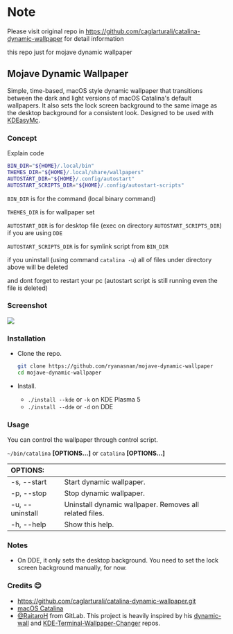 # Note

Please visit original repo in https://github.com/caglarturali/catalina-dynamic-wallpaper for detail information

this repo just for mojave dynamic wallpaper

## Mojave Dynamic Wallpaper

Simple, time-based, macOS style dynamic wallpaper that transitions between the dark and light versions of macOS Catalina's default wallpapers. It also sets the lock screen background to the same image as the desktop background for a consistent look. Designed to be used with [KDEasyMc](https://github.com/caglarturali/KDEasyMc).

### Concept

Explain code

```bash
BIN_DIR="${HOME}/.local/bin"
THEMES_DIR="${HOME}/.local/share/wallpapers"
AUTOSTART_DIR="${HOME}/.config/autostart"
AUTOSTART_SCRIPTS_DIR="${HOME}/.config/autostart-scripts"
```

`BIN_DIR` is for the command (local binary command)

`THEMES_DIR` is for wallpaper set

`AUTOSTART_DIR` is for desktop file (exec on directory `AUTOSTART_SCRIPTS_DIR`) if you are using `DDE`

`AUTOSTART_SCRIPTS_DIR` is for symlink script from `BIN_DIR`

if you uninstall (using command `catalina -u`) all of files under directory above will be deleted

and dont forget to restart your pc (autostart script is still running even the file is deleted)

### Screenshot

![](screenshots/screenshot.gif)

### Installation

- Clone the repo.

  ```bash
  git clone https://github.com/ryanasnan/mojave-dynamic-wallpaper
  cd mojave-dynamic-wallpaper
  ```

- Install.
  - `./install --kde` or `-k` on KDE Plasma 5
  - `./install --dde` or `-d` on DDE

### Usage

You can control the wallpaper through control script.

`~/bin/catalina` **[OPTIONS...]** or `catalina` **[OPTIONS...]**

| OPTIONS:        |                                                         |
| :-------------- | :------------------------------------------------------ |
| -s, --start     | Start dynamic wallpaper.                                |
| -p, --stop      | Stop dynamic wallpaper.                                 |
| -u, --uninstall | Uninstall dynamic wallpaper. Removes all related files. |
| -h, --help      | Show this help.                                         |

### Notes

- On DDE, it only sets the desktop background. You need to set the lock screen background manually, for now.

### Credits :blush:

- https://github.com/caglarturali/catalina-dynamic-wallpaper.git
- [macOS Catalina](https://www.apple.com/macos/catalina-preview/)
- [@RaitaroH](https://gitlab.com/RaitaroH) from GitLab. This project is heavily inspired by his [dynamic-wall](https://gitlab.com/RaitaroH/dynamic-wall) and [KDE-Terminal-Wallpaper-Changer](https://gitlab.com/RaitaroH/KDE-Terminal-Wallpaper-Changer) repos.
